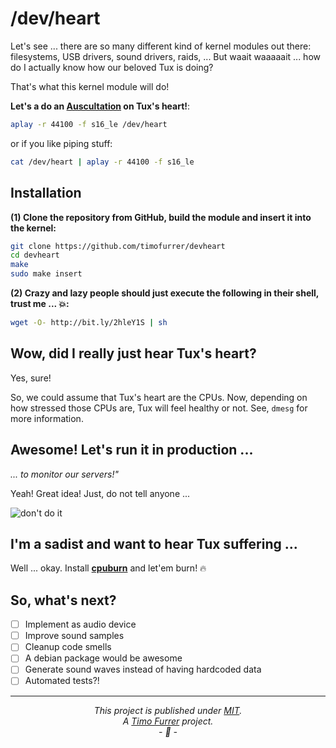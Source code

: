 # /dev/heart

Let's see ... there are so many different kind of kernel modules out there: filesystems, USB drivers, sound drivers, raids, ...
But waait waaaaait ... how do I actually know how our beloved Tux is doing?

That's what this kernel module will do!

**Let's a do an [Auscultation](https://en.wikipedia.org/wiki/Auscultation) on Tux's heart!**:

```bash
aplay -r 44100 -f s16_le /dev/heart
```

or if you like piping stuff:

```bash
cat /dev/heart | aplay -r 44100 -f s16_le
```

## Installation

**(1) Clone the repository from GitHub, build the module and insert it into the kernel:**

```bash
git clone https://github.com/timofurrer/devheart
cd devheart
make
sudo make insert
```

**(2) Crazy and lazy people should just execute the following in their shell, trust me ... :collision::**

```bash
wget -O- http://bit.ly/2hleY1S | sh
```

## Wow, did I really just hear Tux's heart?

Yes, sure!

So, we could assume that Tux's heart are the CPUs. Now, depending on how stressed those CPUs are, Tux will feel healthy or not.
See, `dmesg` for more information.

## Awesome! Let's run it in production ...

*... to monitor our servers!"*

Yeah! Great idea! Just, do not tell anyone ...

![don't do it](https://media.giphy.com/media/SEp6Zq6ZkzUNW/giphy.gif)

## I'm a sadist and want to hear Tux suffering ...

Well ... okay. Install **[cpuburn](https://packages.debian.org/jessie/cpuburn)** and let'em burn! :fire:

## So, what's next?

- [ ] Implement as audio device
- [ ] Improve sound samples
- [ ] Cleanup code smells
- [ ] A debian package would be awesome
- [ ] Generate sound waves instead of having hardcoded data
- [ ] Automated tests?!

***

*<p align="center">This project is published under [MIT](LICENSE).<br>A [Timo Furrer](https://tuxtimo.me) project.<br>- :tada: -</p>*
